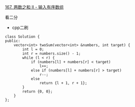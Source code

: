 [167. 两数之和 II - 输入有序数组](https://leetcode-cn.com/problems/two-sum-ii-input-array-is-sorted/)

看二分


- cpp二刷

```cgo
class Solution {
public:
    vector<int> twoSum(vector<int> &numbers, int target) {
        int l = 0;
        int r = numbers.size() - 1;
        while (l < r) {
            if (numbers[l] + numbers[r] < target)
                l++;
            else if (numbers[l] + numbers[r] > target)
                r--;
            else
                return {l + 1, r + 1};
        }
        return {0, 0};
    }
};
```